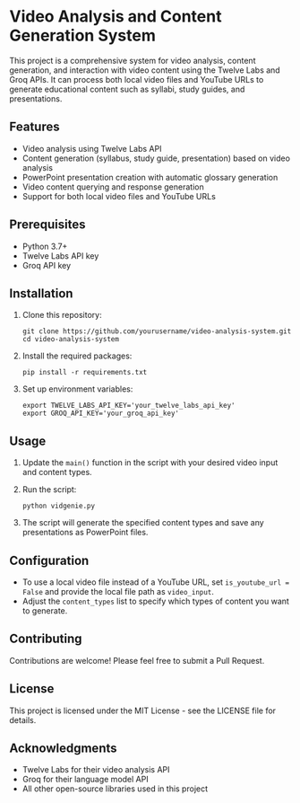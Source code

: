 # Video Analysis and Content Generation System

This project is a comprehensive system for video analysis, content generation, and interaction with video content using the Twelve Labs and Groq APIs. It can process both local video files and YouTube URLs to generate educational content such as syllabi, study guides, and presentations.

## Features

- Video analysis using Twelve Labs API
- Content generation (syllabus, study guide, presentation) based on video analysis
- PowerPoint presentation creation with automatic glossary generation
- Video content querying and response generation
- Support for both local video files and YouTube URLs

## Prerequisites

- Python 3.7+
- Twelve Labs API key
- Groq API key

## Installation

1. Clone this repository:
   ```
   git clone https://github.com/yourusername/video-analysis-system.git
   cd video-analysis-system
   ```

2. Install the required packages:
   ```
   pip install -r requirements.txt
   ```

3. Set up environment variables:
   ```
   export TWELVE_LABS_API_KEY='your_twelve_labs_api_key'
   export GROQ_API_KEY='your_groq_api_key'
   ```

## Usage

1. Update the `main()` function in the script with your desired video input and content types.

2. Run the script:
   ```
   python vidgenie.py
   ```

3. The script will generate the specified content types and save any presentations as PowerPoint files.

## Configuration

- To use a local video file instead of a YouTube URL, set `is_youtube_url = False` and provide the local file path as `video_input`.
- Adjust the `content_types` list to specify which types of content you want to generate.

## Contributing

Contributions are welcome! Please feel free to submit a Pull Request.

## License

This project is licensed under the MIT License - see the LICENSE file for details.

## Acknowledgments

- Twelve Labs for their video analysis API
- Groq for their language model API
- All other open-source libraries used in this project
